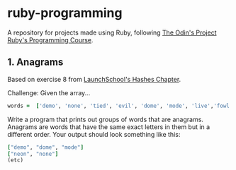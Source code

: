 # ruby-programming

A repository for projects made using Ruby, following [The Odin's Project Ruby's Programming Course](https://www.theodinproject.com/courses/ruby-programming).

## 1. Anagrams

Based on exercise 8 from [LaunchSchool's Hashes Chapter](https://launchschool.com/books/ruby/read/hashes).

Challenge: Given the array...

```ruby
words =  ['demo', 'none', 'tied', 'evil', 'dome', 'mode', 'live','fowl', 'veil', 'wolf', 'diet', 'vile', 'edit', 'tide','flow', 'neon']
```

Write a program that prints out groups of words that are anagrams. Anagrams are words that have the same exact letters in them but in a different order. Your output should look something like this:

```ruby
["demo", "dome", "mode"]
["neon", "none"]
(etc)
```

